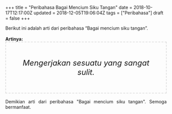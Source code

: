+++
title = "Peribahasa Bagai Mencium Siku Tangan"
date = 2018-10-17T12:17:00Z
updated = 2018-12-05T19:06:04Z
tags = ["Peribahasa"]
draft = false
+++

<div dir="ltr" style="text-align: left;" trbidi="on"><div style="text-align: justify;">Berikut ini adalah arti dari peribahasa “Bagai mencium siku tangan”.</div><br /><div style="text-align: justify;"><b>Artinya:</b></div><div style="border: 2px dashed #ddd; font-size: 24px; height: auto; margin: 0 auto; padding: 50px; text-align: center; width: auto;"><i>Mengerjakan sesuatu yang sangat sulit.</i></div><div style="text-align: justify;"><br /></div><div style="text-align: justify;">Demikian arti dari peribahasa "Bagai mencium siku tangan". Semoga bermanfaat.</div></div>
